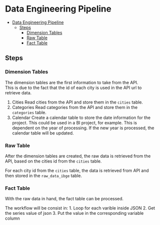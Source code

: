 # Data Engineering Pipeline

- [Data Engineering Pipeline](#data-engineering-pipeline)
  - [Steps](#steps)
    - [Dimension Tables](#dimension-tables)
    - [Raw Table](#raw-table)
    - [Fact Table](#fact-table)

## Steps

### Dimension Tables

The dimension tables are the first information to take from the API.  
This is due to the fact that the id of each city is used in the API url to retrieve data.

1. Cities 
   Read cities from the API and store them in the `cities` table.
2. Categories
   Read categories from the API and store them in the `categories` table.
3. Calendar
   Create a calendar table to store the date information for the project. This could be used in a BI project, for example.
   This is dependent on the year of processing. If the new year is processed, the calendar table will be updated.

### Raw Table

After the dimension tables are created, the raw data is retrieved from the API, based on the cities id from the `cities` table.

For each city id from the `cities` table, the data is retrieved from API and then stored in the `raw_data_ibge` table.

### Fact Table

With the raw data in hand, the fact table can be processed.

The workflow will be consist in:
    1. Loop for each varible inside JSON
    2. Get the series value of json
    3. Put the value in the corresponding variable column